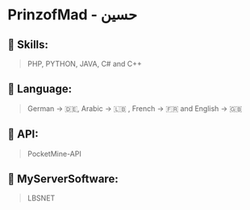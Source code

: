 # **PrinzofMad - حسين**

## 🚀 Skills:

> PHP, PYTHON, JAVA, C# and C++

## 📒 Language:

> German -> 🇩🇪, Arabic -> 🇱🇧 , French -> 🇫🇷 and English -> 🇬🇧

## 🎲 API:
> PocketMine-API

## 🧩 MyServerSoftware:
> LBSNET
